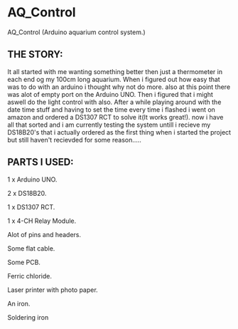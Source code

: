 AQ_Control
==========

AQ_Control (Arduino aquarium control system.)


THE STORY:
-------------
It all started with me wanting something better then just a thermometer in each end og my 100cm long aquarium.
When i figured out how easy that was to do with an arduino i thought why not do more. 
also at this point there was alot of empty port on the Arduino UNO.
Then i figured that i might aswell do the light control with also.
After a while playing around with the date time stuff and having to set the time every time i flashed 
i went on amazon and ordered a DS1307 RCT to solve it(It works great!).
now i have all that sorted and i am currently testing the system untill i recieve my DS18B20's 
that i actually ordered as the first thing when i started the project but still haven't recievded for some reason.....


PARTS I USED:
-------------
1 x Arduino UNO.

2 x DS18B20.

1 x DS1307 RCT.

1 x 4-CH Relay Module.

Alot of pins and headers.

Some flat cable.

Some PCB.

Ferric chloride.

Laser printer with photo paper.

An iron.

Soldering iron
